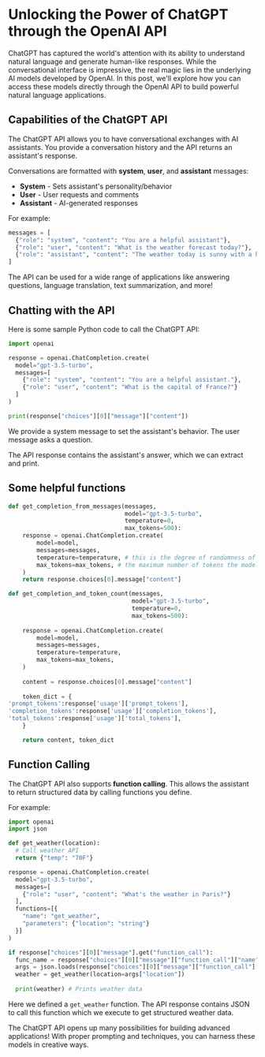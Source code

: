 # Unlocking the Power of ChatGPT through the OpenAI API

ChatGPT has captured the world's attention with its ability to understand natural language and generate human-like responses. While the conversational interface is impressive, the real magic lies in the underlying AI models developed by OpenAI. In this post, we'll explore how you can access these models directly through the OpenAI API to build powerful natural language applications.

## Capabilities of the ChatGPT API

The ChatGPT API allows you to have conversational exchanges with AI assistants. You provide a conversation history and the API returns an assistant's response. 

Conversations are formatted with **system**, **user**, and **assistant** messages:

- **System** - Sets assistant's personality/behavior
- **User** - User requests and comments 
- **Assistant** - AI-generated responses

For example:

```python
messages = [
  {"role": "system", "content": "You are a helpful assistant"},
  {"role": "user", "content": "What is the weather forecast today?"},
  {"role": "assistant", "content": "The weather today is sunny with a high of 70F."} 
]
```

The API can be used for a wide range of applications like answering questions, language translation, text summarization, and more!

## Chatting with the API

Here is some sample Python code to call the ChatGPT API:

```python
import openai

response = openai.ChatCompletion.create(
  model="gpt-3.5-turbo",
  messages=[
    {"role": "system", "content": "You are a helpful assistant."},
    {"role": "user", "content": "What is the capital of France?"}
  ]  
)

print(response["choices"][0]["message"]["content"])
```

We provide a system message to set the assistant's behavior. The user message asks a question. 

The API response contains the assistant's answer, which we can extract and print.

## Some helpful functions

```python
def get_completion_from_messages(messages, 
                                 model="gpt-3.5-turbo", 
                                 temperature=0, 
                                 max_tokens=500):
    response = openai.ChatCompletion.create(
        model=model,
        messages=messages,
        temperature=temperature, # this is the degree of randomness of the model's output
        max_tokens=max_tokens, # the maximum number of tokens the model can ouptut 
    )
    return response.choices[0].message["content"]
```


```python
def get_completion_and_token_count(messages, 
                                   model="gpt-3.5-turbo", 
                                   temperature=0, 
                                   max_tokens=500):
    
    response = openai.ChatCompletion.create(
        model=model,
        messages=messages,
        temperature=temperature, 
        max_tokens=max_tokens,
    )
    
    content = response.choices[0].message["content"]
    
    token_dict = {
'prompt_tokens':response['usage']['prompt_tokens'],
'completion_tokens':response['usage']['completion_tokens'],
'total_tokens':response['usage']['total_tokens'],
    }

    return content, token_dict
```

## Function Calling

The ChatGPT API also supports **function calling**. This allows the assistant to return structured data by calling functions you define.

For example:

```python
import openai
import json

def get_weather(location):
  # Call weather API
  return {"temp": "70F"} 

response = openai.ChatCompletion.create(
  model="gpt-3.5-turbo",
  messages=[
    {"role": "user", "content": "What's the weather in Paris?"}
  ],
  functions=[{
    "name": "get_weather",
    "parameters": {"location": "string"} 
  }]
)

if response["choices"][0]["message"].get("function_call"):
  func_name = response["choices"][0]["message"]["function_call"]["name"] 
  args = json.loads(response["choices"][0]["message"]["function_call"]["arguments"])
  weather = get_weather(location=args["location"])
  
  print(weather) # Prints weather data
```

Here we defined a `get_weather` function. The API response contains JSON to call this function which we execute to get structured weather data.

The ChatGPT API opens up many possibilities for building advanced applications! With proper prompting and techniques, you can harness these models in creative ways.
